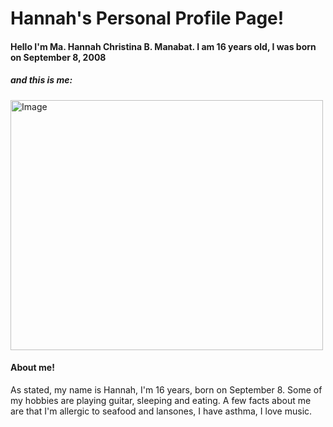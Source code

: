 <DOCTYPE html>
<html>
  <h1> Hannah's Personal Profile Page!</h1>
  <h4> Hello I'm Ma. Hannah Christina B. Manabat. I am 16 years old, I was born on September 8, 2008</h4> 
  <h5> and this is me: </h5>
  <img src="https://scontent.xx.fbcdn.net/v/t1.15752-9/440908057_1465989967338289_3528207368871412779_n.jpg?_nc_cat=109&amp;ccb=1-7&amp;_nc_sid=0024fc&amp;_nc_eui2=AeFPIvIzFg_4xFwg827CGu6CKU3CTVCIBxIpTcJNUIgHErRP__ScG4OpuQZ-4VnMov9ga3UiB66xg_MnLpqmIjVU&amp;_nc_ohc=bX8914Nq18QQ7kNvgEW8bZx&amp;_nc_ad=z-m&amp;_nc_cid=0&amp;_nc_zt=23&amp;_nc_ht=scontent.xx&amp;oh=03_Q7cD1QHfIOTm7bWkb6qCC2-ywymMk7y1WQXwzG4BC69Tt4Ed5g&amp;oe=67578190" alt="Image" width="500" height="400">
  <h4>About me!</h4>
  <p> As stated, my name is Hannah, I'm 16 years, born on September 8. Some of my hobbies are playing guitar, sleeping and eating. A few facts about me are that I'm allergic to seafood and lansones, I have asthma, I love music.  </p>
</html>
